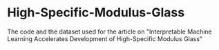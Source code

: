 # High-Specific-Modulus-Glass
The code and the dataset used for the article on "Interpretable Machine Learning Accelerates Development of High-Specific Modulus Glass"
